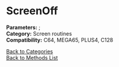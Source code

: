 # ScreenOff

**Parameters:** ;  
**Category:** Screen routines  
**Compatibility:** C64, MEGA65, PLUS4, C128  


[Back to Categories](../categories/screen_routines.md)  
[Back to Methods List](../../SUMMARY.md)
